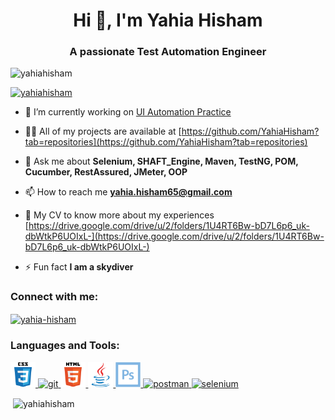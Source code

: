 <h1 align="center">Hi 👋, I'm Yahia Hisham</h1>
<h3 align="center">A passionate Test Automation Engineer</h3>

<p align="left"> <img src="https://komarev.com/ghpvc/?username=yahiahisham&label=Profile%20views&color=0e75b6&style=flat" alt="yahiahisham" /> </p>

<p align="left"> <a href="https://github.com/ryo-ma/github-profile-trophy"><img src="https://github-profile-trophy.vercel.app/?username=yahiahisham" alt="yahiahisham" /></a> </p>

- 🔭 I’m currently working on [UI Automation Practice](https://github.com/YahiaHisham/UI-Automation-Practice)

- 👨‍💻 All of my projects are available at [https://github.com/YahiaHisham?tab=repositories](https://github.com/YahiaHisham?tab=repositories)

- 💬 Ask me about **Selenium, SHAFT_Engine, Maven, TestNG, POM, Cucumber, RestAssured, JMeter, OOP**

- 📫 How to reach me **yahia.hisham65@gmail.com**

- 📄 My CV to know more about my experiences [https://drive.google.com/drive/u/2/folders/1U4RT6Bw-bD7L6p6_uk-dbWtkP6UOIxL-](https://drive.google.com/drive/u/2/folders/1U4RT6Bw-bD7L6p6_uk-dbWtkP6UOIxL-)

- ⚡ Fun fact **I am a skydiver**

<h3 align="left">Connect with me:</h3>
<p align="left">
<a href="https://linkedin.com/in/yahia-hisham" target="blank"><img align="center" src="https://raw.githubusercontent.com/rahuldkjain/github-profile-readme-generator/master/src/images/icons/Social/linked-in-alt.svg" alt="yahia-hisham" height="30" width="40" /></a>
</p>

<h3 align="left">Languages and Tools:</h3>
<p align="left"> <a href="https://www.w3schools.com/css/" target="_blank" rel="noreferrer"> <img src="https://raw.githubusercontent.com/devicons/devicon/master/icons/css3/css3-original-wordmark.svg" alt="css3" width="40" height="40"/> </a> <a href="https://git-scm.com/" target="_blank" rel="noreferrer"> <img src="https://www.vectorlogo.zone/logos/git-scm/git-scm-icon.svg" alt="git" width="40" height="40"/> </a> <a href="https://www.w3.org/html/" target="_blank" rel="noreferrer"> <img src="https://raw.githubusercontent.com/devicons/devicon/master/icons/html5/html5-original-wordmark.svg" alt="html5" width="40" height="40"/> </a> <a href="https://www.java.com" target="_blank" rel="noreferrer"> <img src="https://raw.githubusercontent.com/devicons/devicon/master/icons/java/java-original.svg" alt="java" width="40" height="40"/> </a> <a href="https://www.photoshop.com/en" target="_blank" rel="noreferrer"> <img src="https://raw.githubusercontent.com/devicons/devicon/master/icons/photoshop/photoshop-line.svg" alt="photoshop" width="40" height="40"/> </a> <a href="https://postman.com" target="_blank" rel="noreferrer"> <img src="https://www.vectorlogo.zone/logos/getpostman/getpostman-icon.svg" alt="postman" width="40" height="40"/> </a> <a href="https://www.selenium.dev" target="_blank" rel="noreferrer"> <img src="https://raw.githubusercontent.com/detain/svg-logos/780f25886640cef088af994181646db2f6b1a3f8/svg/selenium-logo.svg" alt="selenium" width="40" height="40"/> </a> </p>

<p>&nbsp;<img align="center" src="https://github-readme-stats.vercel.app/api?username=yahiahisham&show_icons=true&locale=en" alt="yahiahisham" /></p>
